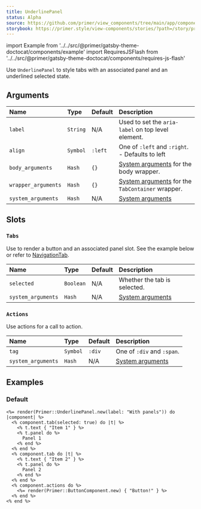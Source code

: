 ```yaml
---
title: UnderlinePanel
status: Alpha
source: https://github.com/primer/view_components/tree/main/app/components/primer/underline_panel.rb
storybook: https://primer.style/view-components/stories/?path=/story/primer-underline-panel-component
---
```


import Example from '../../src/@primer/gatsby-theme-doctocat/components/example'
import RequiresJSFlash from '../../src/@primer/gatsby-theme-doctocat/components/requires-js-flash'

<RequiresJSFlash />

<!-- Warning: AUTO-GENERATED file, do not edit. Add code comments to your Ruby instead <3 -->

Use `UnderlinePanel` to style tabs with an associated panel and an underlined selected state.

## Arguments

| Name | Type | Default | Description |
| :- | :- | :- | :- |
| `label` | `String` | N/A | Used to set the `aria-label` on top level element. |
| `align` | `Symbol` | `:left` | One of `:left` and `:right`. - Defaults to left |
| `body_arguments` | `Hash` | `{}` | [System arguments](/system-arguments) for the body wrapper. |
| `wrapper_arguments` | `Hash` | `{}` | [System arguments](/system-arguments) for the `TabContainer` wrapper. |
| `system_arguments` | `Hash` | N/A | [System arguments](/system-arguments) |

## Slots

### `Tabs`

Use to render a button and an associated panel slot. See the example below or refer to [NavigationTab](/components/navigationtab).

| Name | Type | Default | Description |
| :- | :- | :- | :- |
| `selected` | `Boolean` | N/A | Whether the tab is selected. |
| `system_arguments` | `Hash` | N/A | [System arguments](/system-arguments) |

### `Actions`

Use actions for a call to action.

| Name | Type | Default | Description |
| :- | :- | :- | :- |
| `tag` | `Symbol` | `:div` | One of `:div` and `:span`. |
| `system_arguments` | `Hash` | N/A | [System arguments](/system-arguments) |

## Examples

### Default

<Example src="  <div data-view-component='true' class='UnderlineNav'>    <ul role='tablist' aria-label='With panels' data-view-component='true' class='UnderlineNav-body list-style-none'>        <li role='presentation' data-view-component='true' class='d-inline-flex'>  <button type='button' role='tab' aria-selected='true' data-view-component='true' class='UnderlineNav-item'>          <span data-view-component='true'>Item 1</span>    </button></li>        <li role='presentation' data-view-component='true' class='d-inline-flex'>  <button type='button' role='tab' data-view-component='true' class='UnderlineNav-item'>          <span data-view-component='true'>Item 2</span>    </button></li></ul>      <div data-view-component='true' class='UnderlineNav-actions'>    <button type='button' data-view-component='true' class='btn'>    Button!  </button></div></div>    <div role='tabpanel' data-view-component='true'>      Panel 1</div>    <div role='tabpanel' hidden='hidden' data-view-component='true'>      Panel 2</div>[#&lt;ViewComponent::SlotV2:0x0000556314d972f0 @parent=#&lt;Primer::UnderlinePanel:0x0000556314d9c930 @align=:left, @wrapper_arguments={}, @system_arguments={:tag=&gt;:div, :classes=&gt;&quot;UnderlineNav&quot;}, @body_arguments={:tag=&gt;:ul, :classes=&gt;&quot;UnderlineNav-body list-style-none&quot;, :role=&gt;:tablist, :&quot;aria-label&quot;=&gt;&quot;With panels&quot;}, @view_context=#&lt;ActionView::Base:0x00000000011120&gt;, @lookup_context=#&lt;ActionView::LookupContext:0x00005563111d65b8 @details_key=nil, @digest_cache=nil, @cache=true, @prefixes=[&quot;application&quot;], @details={:locale=&gt;[:en], :formats=&gt;[:html, :text, :js, :css, :ics, :csv, :vcf, :vtt, :png, :jpeg, :gif, :bmp, :tiff, :svg, :mpeg, :mp3, :ogg, :m4a, :webm, :mp4, :otf, :ttf, :woff, :woff2, :xml, :rss, :atom, :yaml, :multipart_form, :url_encoded_form, :json, :pdf, :zip, :gzip], :variants=&gt;[], :handlers=&gt;[:raw, :erb, :html, :builder, :ruby]}, @view_paths=#&lt;ActionView::PathSet:0x00005563111d6400 @paths=[#&lt;ActionView::OptimizedFileSystemResolver:0x00005563139a03c8 @pattern=&quot;:prefix/:action{.:locale,}{.:formats,}{+:variants,}{.:handlers,}&quot;, @unbound_templates=#&lt;Concurrent::Map:0x00005563139a03a0 entries=0 default_proc=nil&gt;, @path_parser=#&lt;ActionView::Resolver::PathParser:0x00005563139a0148&gt;, @cache=#&lt;ActionView::Resolver::Cache:0x00005563139a0120 keys=0 queries=0&gt;, @path=&quot;/home/runner/work/view_components/view_components/demo/app/views&quot;&gt;, #&lt;ActionView::OptimizedFileSystemResolver:0x00005563139a0940 @pattern=&quot;:prefix/:action{.:locale,}{.:formats,}{+:variants,}{.:handlers,}&quot;, @unbound_templates=#&lt;Concurrent::Map:0x00005563139a0918 entries=0 default_proc=nil&gt;, @path_parser=#&lt;ActionView::Resolver::PathParser:0x00005563139a06e8&gt;, @cache=#&lt;ActionView::Resolver::Cache:0x00005563139a06c0 keys=0 queries=0&gt;, @path=&quot;/home/runner/work/view_components/view_components/vendor/bundle/ruby/2.7.0/gems/view_component_storybook-0.8.0/app/views&quot;&gt;, #&lt;ActionView::OptimizedFileSystemResolver:0x00005563139a14f8 @pattern=&quot;:prefix/:action{.:locale,}{.:formats,}{+:variants,}{.:handlers,}&quot;, @unbound_templates=#&lt;Concurrent::Map:0x00005563139a14d0 entries=0 default_proc=nil&gt;, @path_parser=#&lt;ActionView::Resolver::PathParser:0x00005563139a11d8&gt;, @cache=#&lt;ActionView::Resolver::Cache:0x00005563139a1160 keys=0 queries=0&gt;, @path=&quot;/home/runner/work/view_components/view_components/vendor/bundle/ruby/2.7.0/gems/view_component-2.31.0/app/views&quot;&gt;]&gt;&gt;, @view_renderer=#&lt;ActionView::Renderer:0x00005563111ceae8 @lookup_context=#&lt;ActionView::LookupContext:0x00005563111d65b8 @details_key=nil, @digest_cache=nil, @cache=true, @prefixes=[&quot;application&quot;], @details={:locale=&gt;[:en], :formats=&gt;[:html, :text, :js, :css, :ics, :csv, :vcf, :vtt, :png, :jpeg, :gif, :bmp, :tiff, :svg, :mpeg, :mp3, :ogg, :m4a, :webm, :mp4, :otf, :ttf, :woff, :woff2, :xml, :rss, :atom, :yaml, :multipart_form, :url_encoded_form, :json, :pdf, :zip, :gzip], :variants=&gt;[], :handlers=&gt;[:raw, :erb, :html, :builder, :ruby]}, @view_paths=#&lt;ActionView::PathSet:0x00005563111d6400 @paths=[#&lt;ActionView::OptimizedFileSystemResolver:0x00005563139a03c8 @pattern=&quot;:prefix/:action{.:locale,}{.:formats,}{+:variants,}{.:handlers,}&quot;, @unbound_templates=#&lt;Concurrent::Map:0x00005563139a03a0 entries=0 default_proc=nil&gt;, @path_parser=#&lt;ActionView::Resolver::PathParser:0x00005563139a0148&gt;, @cache=#&lt;ActionView::Resolver::Cache:0x00005563139a0120 keys=0 queries=0&gt;, @path=&quot;/home/runner/work/view_components/view_components/demo/app/views&quot;&gt;, #&lt;ActionView::OptimizedFileSystemResolver:0x00005563139a0940 @pattern=&quot;:prefix/:action{.:locale,}{.:formats,}{+:variants,}{.:handlers,}&quot;, @unbound_templates=#&lt;Concurrent::Map:0x00005563139a0918 entries=0 default_proc=nil&gt;, @path_parser=#&lt;ActionView::Resolver::PathParser:0x00005563139a06e8&gt;, @cache=#&lt;ActionView::Resolver::Cache:0x00005563139a06c0 keys=0 queries=0&gt;, @path=&quot;/home/runner/work/view_components/view_components/vendor/bundle/ruby/2.7.0/gems/view_component_storybook-0.8.0/app/views&quot;&gt;, #&lt;ActionView::OptimizedFileSystemResolver:0x00005563139a14f8 @pattern=&quot;:prefix/:action{.:locale,}{.:formats,}{+:variants,}{.:handlers,}&quot;, @unbound_templates=#&lt;Concurrent::Map:0x00005563139a14d0 entries=0 default_proc=nil&gt;, @path_parser=#&lt;ActionView::Resolver::PathParser:0x00005563139a11d8&gt;, @cache=#&lt;ActionView::Resolver::Cache:0x00005563139a1160 keys=0 queries=0&gt;, @path=&quot;/home/runner/work/view_components/view_components/vendor/bundle/ruby/2.7.0/gems/view_component-2.31.0/app/views&quot;&gt;]&gt;&gt;&gt;, @view_flow=#&lt;ActionView::OutputFlow:0x00005563111bb7b8 @content={}&gt;, @virtual_path=&quot;/primer/underline_panel&quot;, @variant=nil, @current_template=#&lt;Primer::UnderlinePanel:0x0000556314d9c930 ...&gt;, @_content_evaluated=true, @_render_in_block=#&lt;Proc:0x0000556314d975c0 inline template:1&gt;, @_set_slots={:tabs=&gt;[...], :actions=&gt;#&lt;ViewComponent::SlotV2:0x0000556314d968a0 @parent=#&lt;Primer::UnderlinePanel:0x0000556314d9c930 ...&gt;, @_component_instance=#&lt;Primer::BaseComponent:0x0000556314d96530 @tag=:div, @system_arguments={:&quot;data-view-component&quot;=&gt;true}, @result={:class=&gt;&quot;UnderlineNav-actions&quot;, :style=&gt;nil}, @content_tag_args={:&quot;data-view-component&quot;=&gt;true}, @view_context=#&lt;ActionView::Base:0x00000000011120&gt;, @lookup_context=#&lt;ActionView::LookupContext:0x00005563111d65b8 @details_key=nil, @digest_cache=nil, @cache=true, @prefixes=[&quot;application&quot;], @details={:locale=&gt;[:en], :formats=&gt;[:html, :text, :js, :css, :ics, :csv, :vcf, :vtt, :png, :jpeg, :gif, :bmp, :tiff, :svg, :mpeg, :mp3, :ogg, :m4a, :webm, :mp4, :otf, :ttf, :woff, :woff2, :xml, :rss, :atom, :yaml, :multipart_form, :url_encoded_form, :json, :pdf, :zip, :gzip], :variants=&gt;[], :handlers=&gt;[:raw, :erb, :html, :builder, :ruby]}, @view_paths=#&lt;ActionView::PathSet:0x00005563111d6400 @paths=[#&lt;ActionView::OptimizedFileSystemResolver:0x00005563139a03c8 @pattern=&quot;:prefix/:action{.:locale,}{.:formats,}{+:variants,}{.:handlers,}&quot;, @unbound_templates=#&lt;Concurrent::Map:0x00005563139a03a0 entries=0 default_proc=nil&gt;, @path_parser=#&lt;ActionView::Resolver::PathParser:0x00005563139a0148&gt;, @cache=#&lt;ActionView::Resolver::Cache:0x00005563139a0120 keys=0 queries=0&gt;, @path=&quot;/home/runner/work/view_components/view_components/demo/app/views&quot;&gt;, #&lt;ActionView::OptimizedFileSystemResolver:0x00005563139a0940 @pattern=&quot;:prefix/:action{.:locale,}{.:formats,}{+:variants,}{.:handlers,}&quot;, @unbound_templates=#&lt;Concurrent::Map:0x00005563139a0918 entries=0 default_proc=nil&gt;, @path_parser=#&lt;ActionView::Resolver::PathParser:0x00005563139a06e8&gt;, @cache=#&lt;ActionView::Resolver::Cache:0x00005563139a06c0 keys=0 queries=0&gt;, @path=&quot;/home/runner/work/view_components/view_components/vendor/bundle/ruby/2.7.0/gems/view_component_storybook-0.8.0/app/views&quot;&gt;, #&lt;ActionView::OptimizedFileSystemResolver:0x00005563139a14f8 @pattern=&quot;:prefix/:action{.:locale,}{.:formats,}{+:variants,}{.:handlers,}&quot;, @unbound_templates=#&lt;Concurrent::Map:0x00005563139a14d0 entries=0 default_proc=nil&gt;, @path_parser=#&lt;ActionView::Resolver::PathParser:0x00005563139a11d8&gt;, @cache=#&lt;ActionView::Resolver::Cache:0x00005563139a1160 keys=0 queries=0&gt;, @path=&quot;/home/runner/work/view_components/view_components/vendor/bundle/ruby/2.7.0/gems/view_component-2.31.0/app/views&quot;&gt;]&gt;&gt;, @view_renderer=#&lt;ActionView::Renderer:0x00005563111ceae8 @lookup_context=#&lt;ActionView::LookupContext:0x00005563111d65b8 @details_key=nil, @digest_cache=nil, @cache=true, @prefixes=[&quot;application&quot;], @details={:locale=&gt;[:en], :formats=&gt;[:html, :text, :js, :css, :ics, :csv, :vcf, :vtt, :png, :jpeg, :gif, :bmp, :tiff, :svg, :mpeg, :mp3, :ogg, :m4a, :webm, :mp4, :otf, :ttf, :woff, :woff2, :xml, :rss, :atom, :yaml, :multipart_form, :url_encoded_form, :json, :pdf, :zip, :gzip], :variants=&gt;[], :handlers=&gt;[:raw, :erb, :html, :builder, :ruby]}, @view_paths=#&lt;ActionView::PathSet:0x00005563111d6400 @paths=[#&lt;ActionView::OptimizedFileSystemResolver:0x00005563139a03c8 @pattern=&quot;:prefix/:action{.:locale,}{.:formats,}{+:variants,}{.:handlers,}&quot;, @unbound_templates=#&lt;Concurrent::Map:0x00005563139a03a0 entries=0 default_proc=nil&gt;, @path_parser=#&lt;ActionView::Resolver::PathParser:0x00005563139a0148&gt;, @cache=#&lt;ActionView::Resolver::Cache:0x00005563139a0120 keys=0 queries=0&gt;, @path=&quot;/home/runner/work/view_components/view_components/demo/app/views&quot;&gt;, #&lt;ActionView::OptimizedFileSystemResolver:0x00005563139a0940 @pattern=&quot;:prefix/:action{.:locale,}{.:formats,}{+:variants,}{.:handlers,}&quot;, @unbound_templates=#&lt;Concurrent::Map:0x00005563139a0918 entries=0 default_proc=nil&gt;, @path_parser=#&lt;ActionView::Resolver::PathParser:0x00005563139a06e8&gt;, @cache=#&lt;ActionView::Resolver::Cache:0x00005563139a06c0 keys=0 queries=0&gt;, @path=&quot;/home/runner/work/view_components/view_components/vendor/bundle/ruby/2.7.0/gems/view_component_storybook-0.8.0/app/views&quot;&gt;, #&lt;ActionView::OptimizedFileSystemResolver:0x00005563139a14f8 @pattern=&quot;:prefix/:action{.:locale,}{.:formats,}{+:variants,}{.:handlers,}&quot;, @unbound_templates=#&lt;Concurrent::Map:0x00005563139a14d0 entries=0 default_proc=nil&gt;, @path_parser=#&lt;ActionView::Resolver::PathParser:0x00005563139a11d8&gt;, @cache=#&lt;ActionView::Resolver::Cache:0x00005563139a1160 keys=0 queries=0&gt;, @path=&quot;/home/runner/work/view_components/view_components/vendor/bundle/ruby/2.7.0/gems/view_component-2.31.0/app/views&quot;&gt;]&gt;&gt;&gt;, @view_flow=#&lt;ActionView::OutputFlow:0x00005563111bb7b8 @content={}&gt;, @virtual_path=&quot;/primer/base_component&quot;, @variant=nil, @current_template=nil, @_content_evaluated=true, @_render_in_block=#&lt;Proc:0x0000556314d969b8 inline template:14&gt;, @_content=&quot;    &lt;button type=\&quot;button\&quot; data-view-component=\&quot;true\&quot; class=\&quot;btn\&quot;&gt;\n  \n  Button!\n  \n\n&lt;/button&gt;\n&quot;, @tag_builder=#&lt;ActionView::Helpers::TagHelper::TagBuilder:0x0000556314d8d1d8 @view_context=#&lt;Primer::BaseComponent:0x0000556314d96530 ...&gt;&gt;&gt;, @content=&quot;&lt;div data-view-component=\&quot;true\&quot; class=\&quot;UnderlineNav-actions\&quot;&gt;    &lt;button type=\&quot;button\&quot; data-view-component=\&quot;true\&quot; class=\&quot;btn\&quot;&gt;\n  \n  Button!\n  \n\n&lt;/button&gt;\n&lt;/div&gt;&quot;, @_content_block=#&lt;Proc:0x0000556314d969b8 inline template:14&gt;&gt;}, @_content=nil, @selected_tabs_count=1, @output_buffer=&quot;\n  &lt;div data-view-component=\&quot;true\&quot; class=\&quot;UnderlineNav\&quot;&gt;\n    &lt;ul role=\&quot;tablist\&quot; aria-label=\&quot;With panels\&quot; data-view-component=\&quot;true\&quot; class=\&quot;UnderlineNav-body list-style-none\&quot;&gt;\n        &lt;li role=\&quot;presentation\&quot; data-view-component=\&quot;true\&quot; class=\&quot;d-inline-flex\&quot;&gt;\n  &lt;button type=\&quot;button\&quot; role=\&quot;tab\&quot; aria-selected=\&quot;true\&quot; data-view-component=\&quot;true\&quot; class=\&quot;UnderlineNav-item\&quot;&gt;\n    \n      &lt;span data-view-component=\&quot;true\&quot;&gt;Item 1&lt;/span&gt;\n    \n&lt;/button&gt;&lt;/li&gt;\n        &lt;li role=\&quot;presentation\&quot; data-view-component=\&quot;true\&quot; class=\&quot;d-inline-flex\&quot;&gt;\n  &lt;button type=\&quot;button\&quot; role=\&quot;tab\&quot; data-view-component=\&quot;true\&quot; class=\&quot;UnderlineNav-item\&quot;&gt;\n    \n      &lt;span data-view-component=\&quot;true\&quot;&gt;Item 2&lt;/span&gt;\n    \n&lt;/button&gt;&lt;/li&gt;\n&lt;/ul&gt;      &lt;div data-view-component=\&quot;true\&quot; class=\&quot;UnderlineNav-actions\&quot;&gt;    &lt;button type=\&quot;button\&quot; data-view-component=\&quot;true\&quot; class=\&quot;btn\&quot;&gt;\n  \n  Button!\n  \n\n&lt;/button&gt;\n&lt;/div&gt;\n&lt;/div&gt;    &lt;div role=\&quot;tabpanel\&quot; data-view-component=\&quot;true\&quot;&gt;      Panel 1\n&lt;/div&gt;\n    &lt;div role=\&quot;tabpanel\&quot; hidden=\&quot;hidden\&quot; data-view-component=\&quot;true\&quot;&gt;      Panel 2\n&lt;/div&gt;\n&quot;&gt;, @_component_instance=#&lt;Primer::Navigation::TabComponent:0x0000556314d97048 @selected=true, @icon_classes=&quot;UnderlineNav-octicon&quot;, @system_arguments={:classes=&gt;&quot;UnderlineNav-item&quot;, :tag=&gt;:button, :type=&gt;:button, :role=&gt;:tab, :&quot;aria-selected&quot;=&gt;true}, @wrapper_arguments={:role=&gt;:presentation, :tag=&gt;:li, :display=&gt;:inline_flex}, @view_context=#&lt;ActionView::Base:0x00000000011120&gt;, @lookup_context=#&lt;ActionView::LookupContext:0x00005563111d65b8 @details_key=nil, @digest_cache=nil, @cache=true, @prefixes=[&quot;application&quot;], @details={:locale=&gt;[:en], :formats=&gt;[:html, :text, :js, :css, :ics, :csv, :vcf, :vtt, :png, :jpeg, :gif, :bmp, :tiff, :svg, :mpeg, :mp3, :ogg, :m4a, :webm, :mp4, :otf, :ttf, :woff, :woff2, :xml, :rss, :atom, :yaml, :multipart_form, :url_encoded_form, :json, :pdf, :zip, :gzip], :variants=&gt;[], :handlers=&gt;[:raw, :erb, :html, :builder, :ruby]}, @view_paths=#&lt;ActionView::PathSet:0x00005563111d6400 @paths=[#&lt;ActionView::OptimizedFileSystemResolver:0x00005563139a03c8 @pattern=&quot;:prefix/:action{.:locale,}{.:formats,}{+:variants,}{.:handlers,}&quot;, @unbound_templates=#&lt;Concurrent::Map:0x00005563139a03a0 entries=0 default_proc=nil&gt;, @path_parser=#&lt;ActionView::Resolver::PathParser:0x00005563139a0148&gt;, @cache=#&lt;ActionView::Resolver::Cache:0x00005563139a0120 keys=0 queries=0&gt;, @path=&quot;/home/runner/work/view_components/view_components/demo/app/views&quot;&gt;, #&lt;ActionView::OptimizedFileSystemResolver:0x00005563139a0940 @pattern=&quot;:prefix/:action{.:locale,}{.:formats,}{+:variants,}{.:handlers,}&quot;, @unbound_templates=#&lt;Concurrent::Map:0x00005563139a0918 entries=0 default_proc=nil&gt;, @path_parser=#&lt;ActionView::Resolver::PathParser:0x00005563139a06e8&gt;, @cache=#&lt;ActionView::Resolver::Cache:0x00005563139a06c0 keys=0 queries=0&gt;, @path=&quot;/home/runner/work/view_components/view_components/vendor/bundle/ruby/2.7.0/gems/view_component_storybook-0.8.0/app/views&quot;&gt;, #&lt;ActionView::OptimizedFileSystemResolver:0x00005563139a14f8 @pattern=&quot;:prefix/:action{.:locale,}{.:formats,}{+:variants,}{.:handlers,}&quot;, @unbound_templates=#&lt;Concurrent::Map:0x00005563139a14d0 entries=0 default_proc=nil&gt;, @path_parser=#&lt;ActionView::Resolver::PathParser:0x00005563139a11d8&gt;, @cache=#&lt;ActionView::Resolver::Cache:0x00005563139a1160 keys=0 queries=0&gt;, @path=&quot;/home/runner/work/view_components/view_components/vendor/bundle/ruby/2.7.0/gems/view_component-2.31.0/app/views&quot;&gt;]&gt;&gt;, @view_renderer=#&lt;ActionView::Renderer:0x00005563111ceae8 @lookup_context=#&lt;ActionView::LookupContext:0x00005563111d65b8 @details_key=nil, @digest_cache=nil, @cache=true, @prefixes=[&quot;application&quot;], @details={:locale=&gt;[:en], :formats=&gt;[:html, :text, :js, :css, :ics, :csv, :vcf, :vtt, :png, :jpeg, :gif, :bmp, :tiff, :svg, :mpeg, :mp3, :ogg, :m4a, :webm, :mp4, :otf, :ttf, :woff, :woff2, :xml, :rss, :atom, :yaml, :multipart_form, :url_encoded_form, :json, :pdf, :zip, :gzip], :variants=&gt;[], :handlers=&gt;[:raw, :erb, :html, :builder, :ruby]}, @view_paths=#&lt;ActionView::PathSet:0x00005563111d6400 @paths=[#&lt;ActionView::OptimizedFileSystemResolver:0x00005563139a03c8 @pattern=&quot;:prefix/:action{.:locale,}{.:formats,}{+:variants,}{.:handlers,}&quot;, @unbound_templates=#&lt;Concurrent::Map:0x00005563139a03a0 entries=0 default_proc=nil&gt;, @path_parser=#&lt;ActionView::Resolver::PathParser:0x00005563139a0148&gt;, @cache=#&lt;ActionView::Resolver::Cache:0x00005563139a0120 keys=0 queries=0&gt;, @path=&quot;/home/runner/work/view_components/view_components/demo/app/views&quot;&gt;, #&lt;ActionView::OptimizedFileSystemResolver:0x00005563139a0940 @pattern=&quot;:prefix/:action{.:locale,}{.:formats,}{+:variants,}{.:handlers,}&quot;, @unbound_templates=#&lt;Concurrent::Map:0x00005563139a0918 entries=0 default_proc=nil&gt;, @path_parser=#&lt;ActionView::Resolver::PathParser:0x00005563139a06e8&gt;, @cache=#&lt;ActionView::Resolver::Cache:0x00005563139a06c0 keys=0 queries=0&gt;, @path=&quot;/home/runner/work/view_components/view_components/vendor/bundle/ruby/2.7.0/gems/view_component_storybook-0.8.0/app/views&quot;&gt;, #&lt;ActionView::OptimizedFileSystemResolver:0x00005563139a14f8 @pattern=&quot;:prefix/:action{.:locale,}{.:formats,}{+:variants,}{.:handlers,}&quot;, @unbound_templates=#&lt;Concurrent::Map:0x00005563139a14d0 entries=0 default_proc=nil&gt;, @path_parser=#&lt;ActionView::Resolver::PathParser:0x00005563139a11d8&gt;, @cache=#&lt;ActionView::Resolver::Cache:0x00005563139a1160 keys=0 queries=0&gt;, @path=&quot;/home/runner/work/view_components/view_components/vendor/bundle/ruby/2.7.0/gems/view_component-2.31.0/app/views&quot;&gt;]&gt;&gt;&gt;, @view_flow=#&lt;ActionView::OutputFlow:0x00005563111bb7b8 @content={}&gt;, @virtual_path=&quot;/primer/navigation/tab_component&quot;, @variant=nil, @current_template=nil, @_content_evaluated=true, @_render_in_block=#&lt;Proc:0x0000556314d97408 inline template:2&gt;, @output_buffer=&quot;&lt;li role=\&quot;presentation\&quot; data-view-component=\&quot;true\&quot; class=\&quot;d-inline-flex\&quot;&gt;\n  &lt;button type=\&quot;button\&quot; role=\&quot;tab\&quot; aria-selected=\&quot;true\&quot; data-view-component=\&quot;true\&quot; class=\&quot;UnderlineNav-item\&quot;&gt;\n    \n      &lt;span data-view-component=\&quot;true\&quot;&gt;Item 1&lt;/span&gt;\n    \n&lt;/button&gt;&lt;/li&gt;&quot;, @_set_slots={:text=&gt;#&lt;ViewComponent::SlotV2:0x0000556314d93c18 @parent=#&lt;Primer::Navigation::TabComponent:0x0000556314d97048 ...&gt;, @_component_instance=#&lt;Primer::Beta::Text:0x0000556314d93b00 @system_arguments={:tag=&gt;:span}, @view_context=#&lt;ActionView::Base:0x00000000011120&gt;, @lookup_context=#&lt;ActionView::LookupContext:0x00005563111d65b8 @details_key=nil, @digest_cache=nil, @cache=true, @prefixes=[&quot;application&quot;], @details={:locale=&gt;[:en], :formats=&gt;[:html, :text, :js, :css, :ics, :csv, :vcf, :vtt, :png, :jpeg, :gif, :bmp, :tiff, :svg, :mpeg, :mp3, :ogg, :m4a, :webm, :mp4, :otf, :ttf, :woff, :woff2, :xml, :rss, :atom, :yaml, :multipart_form, :url_encoded_form, :json, :pdf, :zip, :gzip], :variants=&gt;[], :handlers=&gt;[:raw, :erb, :html, :builder, :ruby]}, @view_paths=#&lt;ActionView::PathSet:0x00005563111d6400 @paths=[#&lt;ActionView::OptimizedFileSystemResolver:0x00005563139a03c8 @pattern=&quot;:prefix/:action{.:locale,}{.:formats,}{+:variants,}{.:handlers,}&quot;, @unbound_templates=#&lt;Concurrent::Map:0x00005563139a03a0 entries=0 default_proc=nil&gt;, @path_parser=#&lt;ActionView::Resolver::PathParser:0x00005563139a0148&gt;, @cache=#&lt;ActionView::Resolver::Cache:0x00005563139a0120 keys=0 queries=0&gt;, @path=&quot;/home/runner/work/view_components/view_components/demo/app/views&quot;&gt;, #&lt;ActionView::OptimizedFileSystemResolver:0x00005563139a0940 @pattern=&quot;:prefix/:action{.:locale,}{.:formats,}{+:variants,}{.:handlers,}&quot;, @unbound_templates=#&lt;Concurrent::Map:0x00005563139a0918 entries=0 default_proc=nil&gt;, @path_parser=#&lt;ActionView::Resolver::PathParser:0x00005563139a06e8&gt;, @cache=#&lt;ActionView::Resolver::Cache:0x00005563139a06c0 keys=0 queries=0&gt;, @path=&quot;/home/runner/work/view_components/view_components/vendor/bundle/ruby/2.7.0/gems/view_component_storybook-0.8.0/app/views&quot;&gt;, #&lt;ActionView::OptimizedFileSystemResolver:0x00005563139a14f8 @pattern=&quot;:prefix/:action{.:locale,}{.:formats,}{+:variants,}{.:handlers,}&quot;, @unbound_templates=#&lt;Concurrent::Map:0x00005563139a14d0 entries=0 default_proc=nil&gt;, @path_parser=#&lt;ActionView::Resolver::PathParser:0x00005563139a11d8&gt;, @cache=#&lt;ActionView::Resolver::Cache:0x00005563139a1160 keys=0 queries=0&gt;, @path=&quot;/home/runner/work/view_components/view_components/vendor/bundle/ruby/2.7.0/gems/view_component-2.31.0/app/views&quot;&gt;]&gt;&gt;, @view_renderer=#&lt;ActionView::Renderer:0x00005563111ceae8 @lookup_context=#&lt;ActionView::LookupContext:0x00005563111d65b8 @details_key=nil, @digest_cache=nil, @cache=true, @prefixes=[&quot;application&quot;], @details={:locale=&gt;[:en], :formats=&gt;[:html, :text, :js, :css, :ics, :csv, :vcf, :vtt, :png, :jpeg, :gif, :bmp, :tiff, :svg, :mpeg, :mp3, :ogg, :m4a, :webm, :mp4, :otf, :ttf, :woff, :woff2, :xml, :rss, :atom, :yaml, :multipart_form, :url_encoded_form, :json, :pdf, :zip, :gzip], :variants=&gt;[], :handlers=&gt;[:raw, :erb, :html, :builder, :ruby]}, @view_paths=#&lt;ActionView::PathSet:0x00005563111d6400 @paths=[#&lt;ActionView::OptimizedFileSystemResolver:0x00005563139a03c8 @pattern=&quot;:prefix/:action{.:locale,}{.:formats,}{+:variants,}{.:handlers,}&quot;, @unbound_templates=#&lt;Concurrent::Map:0x00005563139a03a0 entries=0 default_proc=nil&gt;, @path_parser=#&lt;ActionView::Resolver::PathParser:0x00005563139a0148&gt;, @cache=#&lt;ActionView::Resolver::Cache:0x00005563139a0120 keys=0 queries=0&gt;, @path=&quot;/home/runner/work/view_components/view_components/demo/app/views&quot;&gt;, #&lt;ActionView::OptimizedFileSystemResolver:0x00005563139a0940 @pattern=&quot;:prefix/:action{.:locale,}{.:formats,}{+:variants,}{.:handlers,}&quot;, @unbound_templates=#&lt;Concurrent::Map:0x00005563139a0918 entries=0 default_proc=nil&gt;, @path_parser=#&lt;ActionView::Resolver::PathParser:0x00005563139a06e8&gt;, @cache=#&lt;ActionView::Resolver::Cache:0x00005563139a06c0 keys=0 queries=0&gt;, @path=&quot;/home/runner/work/view_components/view_components/vendor/bundle/ruby/2.7.0/gems/view_component_storybook-0.8.0/app/views&quot;&gt;, #&lt;ActionView::OptimizedFileSystemResolver:0x00005563139a14f8 @pattern=&quot;:prefix/:action{.:locale,}{.:formats,}{+:variants,}{.:handlers,}&quot;, @unbound_templates=#&lt;Concurrent::Map:0x00005563139a14d0 entries=0 default_proc=nil&gt;, @path_parser=#&lt;ActionView::Resolver::PathParser:0x00005563139a11d8&gt;, @cache=#&lt;ActionView::Resolver::Cache:0x00005563139a1160 keys=0 queries=0&gt;, @path=&quot;/home/runner/work/view_components/view_components/vendor/bundle/ruby/2.7.0/gems/view_component-2.31.0/app/views&quot;&gt;]&gt;&gt;&gt;, @view_flow=#&lt;ActionView::OutputFlow:0x00005563111bb7b8 @content={}&gt;, @virtual_path=&quot;/primer/beta/text&quot;, @variant=nil, @current_template=nil, @_content_evaluated=true, @_render_in_block=#&lt;Proc:0x0000556314d93d58 inline template:3&gt;, @output_buffer=nil, @_content=&quot;Item 1&quot;&gt;, @content=&quot;&lt;span data-view-component=\&quot;true\&quot;&gt;Item 1&lt;/span&gt;&quot;, @_content_block=#&lt;Proc:0x0000556314d93d58 inline template:3&gt;&gt;, :panel=&gt;#&lt;ViewComponent::SlotV2:0x0000556314d93768 @parent=#&lt;Primer::Navigation::TabComponent:0x0000556314d97048 ...&gt;, @_component_instance=#&lt;Primer::BaseComponent:0x0000556314d93470 @tag=:div, @system_arguments={:role=&gt;:tabpanel, :&quot;data-view-component&quot;=&gt;true}, @result={:class=&gt;nil, :style=&gt;nil}, @content_tag_args={:role=&gt;:tabpanel, :&quot;data-view-component&quot;=&gt;true}, @view_context=#&lt;ActionView::Base:0x00000000011120&gt;, @lookup_context=#&lt;ActionView::LookupContext:0x00005563111d65b8 @details_key=nil, @digest_cache=nil, @cache=true, @prefixes=[&quot;application&quot;], @details={:locale=&gt;[:en], :formats=&gt;[:html, :text, :js, :css, :ics, :csv, :vcf, :vtt, :png, :jpeg, :gif, :bmp, :tiff, :svg, :mpeg, :mp3, :ogg, :m4a, :webm, :mp4, :otf, :ttf, :woff, :woff2, :xml, :rss, :atom, :yaml, :multipart_form, :url_encoded_form, :json, :pdf, :zip, :gzip], :variants=&gt;[], :handlers=&gt;[:raw, :erb, :html, :builder, :ruby]}, @view_paths=#&lt;ActionView::PathSet:0x00005563111d6400 @paths=[#&lt;ActionView::OptimizedFileSystemResolver:0x00005563139a03c8 @pattern=&quot;:prefix/:action{.:locale,}{.:formats,}{+:variants,}{.:handlers,}&quot;, @unbound_templates=#&lt;Concurrent::Map:0x00005563139a03a0 entries=0 default_proc=nil&gt;, @path_parser=#&lt;ActionView::Resolver::PathParser:0x00005563139a0148&gt;, @cache=#&lt;ActionView::Resolver::Cache:0x00005563139a0120 keys=0 queries=0&gt;, @path=&quot;/home/runner/work/view_components/view_components/demo/app/views&quot;&gt;, #&lt;ActionView::OptimizedFileSystemResolver:0x00005563139a0940 @pattern=&quot;:prefix/:action{.:locale,}{.:formats,}{+:variants,}{.:handlers,}&quot;, @unbound_templates=#&lt;Concurrent::Map:0x00005563139a0918 entries=0 default_proc=nil&gt;, @path_parser=#&lt;ActionView::Resolver::PathParser:0x00005563139a06e8&gt;, @cache=#&lt;ActionView::Resolver::Cache:0x00005563139a06c0 keys=0 queries=0&gt;, @path=&quot;/home/runner/work/view_components/view_components/vendor/bundle/ruby/2.7.0/gems/view_component_storybook-0.8.0/app/views&quot;&gt;, #&lt;ActionView::OptimizedFileSystemResolver:0x00005563139a14f8 @pattern=&quot;:prefix/:action{.:locale,}{.:formats,}{+:variants,}{.:handlers,}&quot;, @unbound_templates=#&lt;Concurrent::Map:0x00005563139a14d0 entries=0 default_proc=nil&gt;, @path_parser=#&lt;ActionView::Resolver::PathParser:0x00005563139a11d8&gt;, @cache=#&lt;ActionView::Resolver::Cache:0x00005563139a1160 keys=0 queries=0&gt;, @path=&quot;/home/runner/work/view_components/view_components/vendor/bundle/ruby/2.7.0/gems/view_component-2.31.0/app/views&quot;&gt;]&gt;&gt;, @view_renderer=#&lt;ActionView::Renderer:0x00005563111ceae8 @lookup_context=#&lt;ActionView::LookupContext:0x00005563111d65b8 @details_key=nil, @digest_cache=nil, @cache=true, @prefixes=[&quot;application&quot;], @details={:locale=&gt;[:en], :formats=&gt;[:html, :text, :js, :css, :ics, :csv, :vcf, :vtt, :png, :jpeg, :gif, :bmp, :tiff, :svg, :mpeg, :mp3, :ogg, :m4a, :webm, :mp4, :otf, :ttf, :woff, :woff2, :xml, :rss, :atom, :yaml, :multipart_form, :url_encoded_form, :json, :pdf, :zip, :gzip], :variants=&gt;[], :handlers=&gt;[:raw, :erb, :html, :builder, :ruby]}, @view_paths=#&lt;ActionView::PathSet:0x00005563111d6400 @paths=[#&lt;ActionView::OptimizedFileSystemResolver:0x00005563139a03c8 @pattern=&quot;:prefix/:action{.:locale,}{.:formats,}{+:variants,}{.:handlers,}&quot;, @unbound_templates=#&lt;Concurrent::Map:0x00005563139a03a0 entries=0 default_proc=nil&gt;, @path_parser=#&lt;ActionView::Resolver::PathParser:0x00005563139a0148&gt;, @cache=#&lt;ActionView::Resolver::Cache:0x00005563139a0120 keys=0 queries=0&gt;, @path=&quot;/home/runner/work/view_components/view_components/demo/app/views&quot;&gt;, #&lt;ActionView::OptimizedFileSystemResolver:0x00005563139a0940 @pattern=&quot;:prefix/:action{.:locale,}{.:formats,}{+:variants,}{.:handlers,}&quot;, @unbound_templates=#&lt;Concurrent::Map:0x00005563139a0918 entries=0 default_proc=nil&gt;, @path_parser=#&lt;ActionView::Resolver::PathParser:0x00005563139a06e8&gt;, @cache=#&lt;ActionView::Resolver::Cache:0x00005563139a06c0 keys=0 queries=0&gt;, @path=&quot;/home/runner/work/view_components/view_components/vendor/bundle/ruby/2.7.0/gems/view_component_storybook-0.8.0/app/views&quot;&gt;, #&lt;ActionView::OptimizedFileSystemResolver:0x00005563139a14f8 @pattern=&quot;:prefix/:action{.:locale,}{.:formats,}{+:variants,}{.:handlers,}&quot;, @unbound_templates=#&lt;Concurrent::Map:0x00005563139a14d0 entries=0 default_proc=nil&gt;, @path_parser=#&lt;ActionView::Resolver::PathParser:0x00005563139a11d8&gt;, @cache=#&lt;ActionView::Resolver::Cache:0x00005563139a1160 keys=0 queries=0&gt;, @path=&quot;/home/runner/work/view_components/view_components/vendor/bundle/ruby/2.7.0/gems/view_component-2.31.0/app/views&quot;&gt;]&gt;&gt;&gt;, @view_flow=#&lt;ActionView::OutputFlow:0x00005563111bb7b8 @content={}&gt;, @virtual_path=&quot;/primer/base_component&quot;, @variant=nil, @current_template=nil, @_content_evaluated=true, @_render_in_block=#&lt;Proc:0x0000556314d93948 inline template:4&gt;, @_content=&quot;      Panel 1\n&quot;, @tag_builder=#&lt;ActionView::Helpers::TagHelper::TagBuilder:0x0000556314d8cb20 @view_context=#&lt;Primer::BaseComponent:0x0000556314d93470 ...&gt;&gt;&gt;, @content=&quot;&lt;div role=\&quot;tabpanel\&quot; data-view-component=\&quot;true\&quot;&gt;      Panel 1\n&lt;/div&gt;&quot;, @_content_block=#&lt;Proc:0x0000556314d93948 inline template:4&gt;&gt;}, @_content=nil&gt;, @content=&quot;&lt;li role=\&quot;presentation\&quot; data-view-component=\&quot;true\&quot; class=\&quot;d-inline-flex\&quot;&gt;\n  &lt;button type=\&quot;button\&quot; role=\&quot;tab\&quot; aria-selected=\&quot;true\&quot; data-view-component=\&quot;true\&quot; class=\&quot;UnderlineNav-item\&quot;&gt;\n    \n      &lt;span data-view-component=\&quot;true\&quot;&gt;Item 1&lt;/span&gt;\n    \n&lt;/button&gt;&lt;/li&gt;&quot;, @_content_block=#&lt;Proc:0x0000556314d97408 inline template:2&gt;&gt;, #&lt;ViewComponent::SlotV2:0x0000556314d96e18 @parent=#&lt;Primer::UnderlinePanel:0x0000556314d9c930 @align=:left, @wrapper_arguments={}, @system_arguments={:tag=&gt;:div, :classes=&gt;&quot;UnderlineNav&quot;}, @body_arguments={:tag=&gt;:ul, :classes=&gt;&quot;UnderlineNav-body list-style-none&quot;, :role=&gt;:tablist, :&quot;aria-label&quot;=&gt;&quot;With panels&quot;}, @view_context=#&lt;ActionView::Base:0x00000000011120&gt;, @lookup_context=#&lt;ActionView::LookupContext:0x00005563111d65b8 @details_key=nil, @digest_cache=nil, @cache=true, @prefixes=[&quot;application&quot;], @details={:locale=&gt;[:en], :formats=&gt;[:html, :text, :js, :css, :ics, :csv, :vcf, :vtt, :png, :jpeg, :gif, :bmp, :tiff, :svg, :mpeg, :mp3, :ogg, :m4a, :webm, :mp4, :otf, :ttf, :woff, :woff2, :xml, :rss, :atom, :yaml, :multipart_form, :url_encoded_form, :json, :pdf, :zip, :gzip], :variants=&gt;[], :handlers=&gt;[:raw, :erb, :html, :builder, :ruby]}, @view_paths=#&lt;ActionView::PathSet:0x00005563111d6400 @paths=[#&lt;ActionView::OptimizedFileSystemResolver:0x00005563139a03c8 @pattern=&quot;:prefix/:action{.:locale,}{.:formats,}{+:variants,}{.:handlers,}&quot;, @unbound_templates=#&lt;Concurrent::Map:0x00005563139a03a0 entries=0 default_proc=nil&gt;, @path_parser=#&lt;ActionView::Resolver::PathParser:0x00005563139a0148&gt;, @cache=#&lt;ActionView::Resolver::Cache:0x00005563139a0120 keys=0 queries=0&gt;, @path=&quot;/home/runner/work/view_components/view_components/demo/app/views&quot;&gt;, #&lt;ActionView::OptimizedFileSystemResolver:0x00005563139a0940 @pattern=&quot;:prefix/:action{.:locale,}{.:formats,}{+:variants,}{.:handlers,}&quot;, @unbound_templates=#&lt;Concurrent::Map:0x00005563139a0918 entries=0 default_proc=nil&gt;, @path_parser=#&lt;ActionView::Resolver::PathParser:0x00005563139a06e8&gt;, @cache=#&lt;ActionView::Resolver::Cache:0x00005563139a06c0 keys=0 queries=0&gt;, @path=&quot;/home/runner/work/view_components/view_components/vendor/bundle/ruby/2.7.0/gems/view_component_storybook-0.8.0/app/views&quot;&gt;, #&lt;ActionView::OptimizedFileSystemResolver:0x00005563139a14f8 @pattern=&quot;:prefix/:action{.:locale,}{.:formats,}{+:variants,}{.:handlers,}&quot;, @unbound_templates=#&lt;Concurrent::Map:0x00005563139a14d0 entries=0 default_proc=nil&gt;, @path_parser=#&lt;ActionView::Resolver::PathParser:0x00005563139a11d8&gt;, @cache=#&lt;ActionView::Resolver::Cache:0x00005563139a1160 keys=0 queries=0&gt;, @path=&quot;/home/runner/work/view_components/view_components/vendor/bundle/ruby/2.7.0/gems/view_component-2.31.0/app/views&quot;&gt;]&gt;&gt;, @view_renderer=#&lt;ActionView::Renderer:0x00005563111ceae8 @lookup_context=#&lt;ActionView::LookupContext:0x00005563111d65b8 @details_key=nil, @digest_cache=nil, @cache=true, @prefixes=[&quot;application&quot;], @details={:locale=&gt;[:en], :formats=&gt;[:html, :text, :js, :css, :ics, :csv, :vcf, :vtt, :png, :jpeg, :gif, :bmp, :tiff, :svg, :mpeg, :mp3, :ogg, :m4a, :webm, :mp4, :otf, :ttf, :woff, :woff2, :xml, :rss, :atom, :yaml, :multipart_form, :url_encoded_form, :json, :pdf, :zip, :gzip], :variants=&gt;[], :handlers=&gt;[:raw, :erb, :html, :builder, :ruby]}, @view_paths=#&lt;ActionView::PathSet:0x00005563111d6400 @paths=[#&lt;ActionView::OptimizedFileSystemResolver:0x00005563139a03c8 @pattern=&quot;:prefix/:action{.:locale,}{.:formats,}{+:variants,}{.:handlers,}&quot;, @unbound_templates=#&lt;Concurrent::Map:0x00005563139a03a0 entries=0 default_proc=nil&gt;, @path_parser=#&lt;ActionView::Resolver::PathParser:0x00005563139a0148&gt;, @cache=#&lt;ActionView::Resolver::Cache:0x00005563139a0120 keys=0 queries=0&gt;, @path=&quot;/home/runner/work/view_components/view_components/demo/app/views&quot;&gt;, #&lt;ActionView::OptimizedFileSystemResolver:0x00005563139a0940 @pattern=&quot;:prefix/:action{.:locale,}{.:formats,}{+:variants,}{.:handlers,}&quot;, @unbound_templates=#&lt;Concurrent::Map:0x00005563139a0918 entries=0 default_proc=nil&gt;, @path_parser=#&lt;ActionView::Resolver::PathParser:0x00005563139a06e8&gt;, @cache=#&lt;ActionView::Resolver::Cache:0x00005563139a06c0 keys=0 queries=0&gt;, @path=&quot;/home/runner/work/view_components/view_components/vendor/bundle/ruby/2.7.0/gems/view_component_storybook-0.8.0/app/views&quot;&gt;, #&lt;ActionView::OptimizedFileSystemResolver:0x00005563139a14f8 @pattern=&quot;:prefix/:action{.:locale,}{.:formats,}{+:variants,}{.:handlers,}&quot;, @unbound_templates=#&lt;Concurrent::Map:0x00005563139a14d0 entries=0 default_proc=nil&gt;, @path_parser=#&lt;ActionView::Resolver::PathParser:0x00005563139a11d8&gt;, @cache=#&lt;ActionView::Resolver::Cache:0x00005563139a1160 keys=0 queries=0&gt;, @path=&quot;/home/runner/work/view_components/view_components/vendor/bundle/ruby/2.7.0/gems/view_component-2.31.0/app/views&quot;&gt;]&gt;&gt;&gt;, @view_flow=#&lt;ActionView::OutputFlow:0x00005563111bb7b8 @content={}&gt;, @virtual_path=&quot;/primer/underline_panel&quot;, @variant=nil, @current_template=#&lt;Primer::UnderlinePanel:0x0000556314d9c930 ...&gt;, @_content_evaluated=true, @_render_in_block=#&lt;Proc:0x0000556314d975c0 inline template:1&gt;, @_set_slots={:tabs=&gt;[...], :actions=&gt;#&lt;ViewComponent::SlotV2:0x0000556314d968a0 @parent=#&lt;Primer::UnderlinePanel:0x0000556314d9c930 ...&gt;, @_component_instance=#&lt;Primer::BaseComponent:0x0000556314d96530 @tag=:div, @system_arguments={:&quot;data-view-component&quot;=&gt;true}, @result={:class=&gt;&quot;UnderlineNav-actions&quot;, :style=&gt;nil}, @content_tag_args={:&quot;data-view-component&quot;=&gt;true}, @view_context=#&lt;ActionView::Base:0x00000000011120&gt;, @lookup_context=#&lt;ActionView::LookupContext:0x00005563111d65b8 @details_key=nil, @digest_cache=nil, @cache=true, @prefixes=[&quot;application&quot;], @details={:locale=&gt;[:en], :formats=&gt;[:html, :text, :js, :css, :ics, :csv, :vcf, :vtt, :png, :jpeg, :gif, :bmp, :tiff, :svg, :mpeg, :mp3, :ogg, :m4a, :webm, :mp4, :otf, :ttf, :woff, :woff2, :xml, :rss, :atom, :yaml, :multipart_form, :url_encoded_form, :json, :pdf, :zip, :gzip], :variants=&gt;[], :handlers=&gt;[:raw, :erb, :html, :builder, :ruby]}, @view_paths=#&lt;ActionView::PathSet:0x00005563111d6400 @paths=[#&lt;ActionView::OptimizedFileSystemResolver:0x00005563139a03c8 @pattern=&quot;:prefix/:action{.:locale,}{.:formats,}{+:variants,}{.:handlers,}&quot;, @unbound_templates=#&lt;Concurrent::Map:0x00005563139a03a0 entries=0 default_proc=nil&gt;, @path_parser=#&lt;ActionView::Resolver::PathParser:0x00005563139a0148&gt;, @cache=#&lt;ActionView::Resolver::Cache:0x00005563139a0120 keys=0 queries=0&gt;, @path=&quot;/home/runner/work/view_components/view_components/demo/app/views&quot;&gt;, #&lt;ActionView::OptimizedFileSystemResolver:0x00005563139a0940 @pattern=&quot;:prefix/:action{.:locale,}{.:formats,}{+:variants,}{.:handlers,}&quot;, @unbound_templates=#&lt;Concurrent::Map:0x00005563139a0918 entries=0 default_proc=nil&gt;, @path_parser=#&lt;ActionView::Resolver::PathParser:0x00005563139a06e8&gt;, @cache=#&lt;ActionView::Resolver::Cache:0x00005563139a06c0 keys=0 queries=0&gt;, @path=&quot;/home/runner/work/view_components/view_components/vendor/bundle/ruby/2.7.0/gems/view_component_storybook-0.8.0/app/views&quot;&gt;, #&lt;ActionView::OptimizedFileSystemResolver:0x00005563139a14f8 @pattern=&quot;:prefix/:action{.:locale,}{.:formats,}{+:variants,}{.:handlers,}&quot;, @unbound_templates=#&lt;Concurrent::Map:0x00005563139a14d0 entries=0 default_proc=nil&gt;, @path_parser=#&lt;ActionView::Resolver::PathParser:0x00005563139a11d8&gt;, @cache=#&lt;ActionView::Resolver::Cache:0x00005563139a1160 keys=0 queries=0&gt;, @path=&quot;/home/runner/work/view_components/view_components/vendor/bundle/ruby/2.7.0/gems/view_component-2.31.0/app/views&quot;&gt;]&gt;&gt;, @view_renderer=#&lt;ActionView::Renderer:0x00005563111ceae8 @lookup_context=#&lt;ActionView::LookupContext:0x00005563111d65b8 @details_key=nil, @digest_cache=nil, @cache=true, @prefixes=[&quot;application&quot;], @details={:locale=&gt;[:en], :formats=&gt;[:html, :text, :js, :css, :ics, :csv, :vcf, :vtt, :png, :jpeg, :gif, :bmp, :tiff, :svg, :mpeg, :mp3, :ogg, :m4a, :webm, :mp4, :otf, :ttf, :woff, :woff2, :xml, :rss, :atom, :yaml, :multipart_form, :url_encoded_form, :json, :pdf, :zip, :gzip], :variants=&gt;[], :handlers=&gt;[:raw, :erb, :html, :builder, :ruby]}, @view_paths=#&lt;ActionView::PathSet:0x00005563111d6400 @paths=[#&lt;ActionView::OptimizedFileSystemResolver:0x00005563139a03c8 @pattern=&quot;:prefix/:action{.:locale,}{.:formats,}{+:variants,}{.:handlers,}&quot;, @unbound_templates=#&lt;Concurrent::Map:0x00005563139a03a0 entries=0 default_proc=nil&gt;, @path_parser=#&lt;ActionView::Resolver::PathParser:0x00005563139a0148&gt;, @cache=#&lt;ActionView::Resolver::Cache:0x00005563139a0120 keys=0 queries=0&gt;, @path=&quot;/home/runner/work/view_components/view_components/demo/app/views&quot;&gt;, #&lt;ActionView::OptimizedFileSystemResolver:0x00005563139a0940 @pattern=&quot;:prefix/:action{.:locale,}{.:formats,}{+:variants,}{.:handlers,}&quot;, @unbound_templates=#&lt;Concurrent::Map:0x00005563139a0918 entries=0 default_proc=nil&gt;, @path_parser=#&lt;ActionView::Resolver::PathParser:0x00005563139a06e8&gt;, @cache=#&lt;ActionView::Resolver::Cache:0x00005563139a06c0 keys=0 queries=0&gt;, @path=&quot;/home/runner/work/view_components/view_components/vendor/bundle/ruby/2.7.0/gems/view_component_storybook-0.8.0/app/views&quot;&gt;, #&lt;ActionView::OptimizedFileSystemResolver:0x00005563139a14f8 @pattern=&quot;:prefix/:action{.:locale,}{.:formats,}{+:variants,}{.:handlers,}&quot;, @unbound_templates=#&lt;Concurrent::Map:0x00005563139a14d0 entries=0 default_proc=nil&gt;, @path_parser=#&lt;ActionView::Resolver::PathParser:0x00005563139a11d8&gt;, @cache=#&lt;ActionView::Resolver::Cache:0x00005563139a1160 keys=0 queries=0&gt;, @path=&quot;/home/runner/work/view_components/view_components/vendor/bundle/ruby/2.7.0/gems/view_component-2.31.0/app/views&quot;&gt;]&gt;&gt;&gt;, @view_flow=#&lt;ActionView::OutputFlow:0x00005563111bb7b8 @content={}&gt;, @virtual_path=&quot;/primer/base_component&quot;, @variant=nil, @current_template=nil, @_content_evaluated=true, @_render_in_block=#&lt;Proc:0x0000556314d969b8 inline template:14&gt;, @_content=&quot;    &lt;button type=\&quot;button\&quot; data-view-component=\&quot;true\&quot; class=\&quot;btn\&quot;&gt;\n  \n  Button!\n  \n\n&lt;/button&gt;\n&quot;, @tag_builder=#&lt;ActionView::Helpers::TagHelper::TagBuilder:0x0000556314d8d1d8 @view_context=#&lt;Primer::BaseComponent:0x0000556314d96530 ...&gt;&gt;&gt;, @content=&quot;&lt;div data-view-component=\&quot;true\&quot; class=\&quot;UnderlineNav-actions\&quot;&gt;    &lt;button type=\&quot;button\&quot; data-view-component=\&quot;true\&quot; class=\&quot;btn\&quot;&gt;\n  \n  Button!\n  \n\n&lt;/button&gt;\n&lt;/div&gt;&quot;, @_content_block=#&lt;Proc:0x0000556314d969b8 inline template:14&gt;&gt;}, @_content=nil, @selected_tabs_count=1, @output_buffer=&quot;\n  &lt;div data-view-component=\&quot;true\&quot; class=\&quot;UnderlineNav\&quot;&gt;\n    &lt;ul role=\&quot;tablist\&quot; aria-label=\&quot;With panels\&quot; data-view-component=\&quot;true\&quot; class=\&quot;UnderlineNav-body list-style-none\&quot;&gt;\n        &lt;li role=\&quot;presentation\&quot; data-view-component=\&quot;true\&quot; class=\&quot;d-inline-flex\&quot;&gt;\n  &lt;button type=\&quot;button\&quot; role=\&quot;tab\&quot; aria-selected=\&quot;true\&quot; data-view-component=\&quot;true\&quot; class=\&quot;UnderlineNav-item\&quot;&gt;\n    \n      &lt;span data-view-component=\&quot;true\&quot;&gt;Item 1&lt;/span&gt;\n    \n&lt;/button&gt;&lt;/li&gt;\n        &lt;li role=\&quot;presentation\&quot; data-view-component=\&quot;true\&quot; class=\&quot;d-inline-flex\&quot;&gt;\n  &lt;button type=\&quot;button\&quot; role=\&quot;tab\&quot; data-view-component=\&quot;true\&quot; class=\&quot;UnderlineNav-item\&quot;&gt;\n    \n      &lt;span data-view-component=\&quot;true\&quot;&gt;Item 2&lt;/span&gt;\n    \n&lt;/button&gt;&lt;/li&gt;\n&lt;/ul&gt;      &lt;div data-view-component=\&quot;true\&quot; class=\&quot;UnderlineNav-actions\&quot;&gt;    &lt;button type=\&quot;button\&quot; data-view-component=\&quot;true\&quot; class=\&quot;btn\&quot;&gt;\n  \n  Button!\n  \n\n&lt;/button&gt;\n&lt;/div&gt;\n&lt;/div&gt;    &lt;div role=\&quot;tabpanel\&quot; data-view-component=\&quot;true\&quot;&gt;      Panel 1\n&lt;/div&gt;\n    &lt;div role=\&quot;tabpanel\&quot; hidden=\&quot;hidden\&quot; data-view-component=\&quot;true\&quot;&gt;      Panel 2\n&lt;/div&gt;\n&quot;&gt;, @_component_instance=#&lt;Primer::Navigation::TabComponent:0x0000556314d96ad0 @selected=false, @icon_classes=&quot;UnderlineNav-octicon&quot;, @system_arguments={:classes=&gt;&quot;UnderlineNav-item&quot;, :tag=&gt;:button, :type=&gt;:button, :role=&gt;:tab}, @wrapper_arguments={:role=&gt;:presentation, :tag=&gt;:li, :display=&gt;:inline_flex}, @view_context=#&lt;ActionView::Base:0x00000000011120&gt;, @lookup_context=#&lt;ActionView::LookupContext:0x00005563111d65b8 @details_key=nil, @digest_cache=nil, @cache=true, @prefixes=[&quot;application&quot;], @details={:locale=&gt;[:en], :formats=&gt;[:html, :text, :js, :css, :ics, :csv, :vcf, :vtt, :png, :jpeg, :gif, :bmp, :tiff, :svg, :mpeg, :mp3, :ogg, :m4a, :webm, :mp4, :otf, :ttf, :woff, :woff2, :xml, :rss, :atom, :yaml, :multipart_form, :url_encoded_form, :json, :pdf, :zip, :gzip], :variants=&gt;[], :handlers=&gt;[:raw, :erb, :html, :builder, :ruby]}, @view_paths=#&lt;ActionView::PathSet:0x00005563111d6400 @paths=[#&lt;ActionView::OptimizedFileSystemResolver:0x00005563139a03c8 @pattern=&quot;:prefix/:action{.:locale,}{.:formats,}{+:variants,}{.:handlers,}&quot;, @unbound_templates=#&lt;Concurrent::Map:0x00005563139a03a0 entries=0 default_proc=nil&gt;, @path_parser=#&lt;ActionView::Resolver::PathParser:0x00005563139a0148&gt;, @cache=#&lt;ActionView::Resolver::Cache:0x00005563139a0120 keys=0 queries=0&gt;, @path=&quot;/home/runner/work/view_components/view_components/demo/app/views&quot;&gt;, #&lt;ActionView::OptimizedFileSystemResolver:0x00005563139a0940 @pattern=&quot;:prefix/:action{.:locale,}{.:formats,}{+:variants,}{.:handlers,}&quot;, @unbound_templates=#&lt;Concurrent::Map:0x00005563139a0918 entries=0 default_proc=nil&gt;, @path_parser=#&lt;ActionView::Resolver::PathParser:0x00005563139a06e8&gt;, @cache=#&lt;ActionView::Resolver::Cache:0x00005563139a06c0 keys=0 queries=0&gt;, @path=&quot;/home/runner/work/view_components/view_components/vendor/bundle/ruby/2.7.0/gems/view_component_storybook-0.8.0/app/views&quot;&gt;, #&lt;ActionView::OptimizedFileSystemResolver:0x00005563139a14f8 @pattern=&quot;:prefix/:action{.:locale,}{.:formats,}{+:variants,}{.:handlers,}&quot;, @unbound_templates=#&lt;Concurrent::Map:0x00005563139a14d0 entries=0 default_proc=nil&gt;, @path_parser=#&lt;ActionView::Resolver::PathParser:0x00005563139a11d8&gt;, @cache=#&lt;ActionView::Resolver::Cache:0x00005563139a1160 keys=0 queries=0&gt;, @path=&quot;/home/runner/work/view_components/view_components/vendor/bundle/ruby/2.7.0/gems/view_component-2.31.0/app/views&quot;&gt;]&gt;&gt;, @view_renderer=#&lt;ActionView::Renderer:0x00005563111ceae8 @lookup_context=#&lt;ActionView::LookupContext:0x00005563111d65b8 @details_key=nil, @digest_cache=nil, @cache=true, @prefixes=[&quot;application&quot;], @details={:locale=&gt;[:en], :formats=&gt;[:html, :text, :js, :css, :ics, :csv, :vcf, :vtt, :png, :jpeg, :gif, :bmp, :tiff, :svg, :mpeg, :mp3, :ogg, :m4a, :webm, :mp4, :otf, :ttf, :woff, :woff2, :xml, :rss, :atom, :yaml, :multipart_form, :url_encoded_form, :json, :pdf, :zip, :gzip], :variants=&gt;[], :handlers=&gt;[:raw, :erb, :html, :builder, :ruby]}, @view_paths=#&lt;ActionView::PathSet:0x00005563111d6400 @paths=[#&lt;ActionView::OptimizedFileSystemResolver:0x00005563139a03c8 @pattern=&quot;:prefix/:action{.:locale,}{.:formats,}{+:variants,}{.:handlers,}&quot;, @unbound_templates=#&lt;Concurrent::Map:0x00005563139a03a0 entries=0 default_proc=nil&gt;, @path_parser=#&lt;ActionView::Resolver::PathParser:0x00005563139a0148&gt;, @cache=#&lt;ActionView::Resolver::Cache:0x00005563139a0120 keys=0 queries=0&gt;, @path=&quot;/home/runner/work/view_components/view_components/demo/app/views&quot;&gt;, #&lt;ActionView::OptimizedFileSystemResolver:0x00005563139a0940 @pattern=&quot;:prefix/:action{.:locale,}{.:formats,}{+:variants,}{.:handlers,}&quot;, @unbound_templates=#&lt;Concurrent::Map:0x00005563139a0918 entries=0 default_proc=nil&gt;, @path_parser=#&lt;ActionView::Resolver::PathParser:0x00005563139a06e8&gt;, @cache=#&lt;ActionView::Resolver::Cache:0x00005563139a06c0 keys=0 queries=0&gt;, @path=&quot;/home/runner/work/view_components/view_components/vendor/bundle/ruby/2.7.0/gems/view_component_storybook-0.8.0/app/views&quot;&gt;, #&lt;ActionView::OptimizedFileSystemResolver:0x00005563139a14f8 @pattern=&quot;:prefix/:action{.:locale,}{.:formats,}{+:variants,}{.:handlers,}&quot;, @unbound_templates=#&lt;Concurrent::Map:0x00005563139a14d0 entries=0 default_proc=nil&gt;, @path_parser=#&lt;ActionView::Resolver::PathParser:0x00005563139a11d8&gt;, @cache=#&lt;ActionView::Resolver::Cache:0x00005563139a1160 keys=0 queries=0&gt;, @path=&quot;/home/runner/work/view_components/view_components/vendor/bundle/ruby/2.7.0/gems/view_component-2.31.0/app/views&quot;&gt;]&gt;&gt;&gt;, @view_flow=#&lt;ActionView::OutputFlow:0x00005563111bb7b8 @content={}&gt;, @virtual_path=&quot;/primer/navigation/tab_component&quot;, @variant=nil, @current_template=nil, @_content_evaluated=true, @_render_in_block=#&lt;Proc:0x0000556314d96f30 inline template:8&gt;, @output_buffer=&quot;&lt;li role=\&quot;presentation\&quot; data-view-component=\&quot;true\&quot; class=\&quot;d-inline-flex\&quot;&gt;\n  &lt;button type=\&quot;button\&quot; role=\&quot;tab\&quot; data-view-component=\&quot;true\&quot; class=\&quot;UnderlineNav-item\&quot;&gt;\n    \n      &lt;span data-view-component=\&quot;true\&quot;&gt;Item 2&lt;/span&gt;\n    \n&lt;/button&gt;&lt;/li&gt;&quot;, @_set_slots={:text=&gt;#&lt;ViewComponent::SlotV2:0x0000556314d90a18 @parent=#&lt;Primer::Navigation::TabComponent:0x0000556314d96ad0 ...&gt;, @_component_instance=#&lt;Primer::Beta::Text:0x0000556314d90950 @system_arguments={:tag=&gt;:span}, @view_context=#&lt;ActionView::Base:0x00000000011120&gt;, @lookup_context=#&lt;ActionView::LookupContext:0x00005563111d65b8 @details_key=nil, @digest_cache=nil, @cache=true, @prefixes=[&quot;application&quot;], @details={:locale=&gt;[:en], :formats=&gt;[:html, :text, :js, :css, :ics, :csv, :vcf, :vtt, :png, :jpeg, :gif, :bmp, :tiff, :svg, :mpeg, :mp3, :ogg, :m4a, :webm, :mp4, :otf, :ttf, :woff, :woff2, :xml, :rss, :atom, :yaml, :multipart_form, :url_encoded_form, :json, :pdf, :zip, :gzip], :variants=&gt;[], :handlers=&gt;[:raw, :erb, :html, :builder, :ruby]}, @view_paths=#&lt;ActionView::PathSet:0x00005563111d6400 @paths=[#&lt;ActionView::OptimizedFileSystemResolver:0x00005563139a03c8 @pattern=&quot;:prefix/:action{.:locale,}{.:formats,}{+:variants,}{.:handlers,}&quot;, @unbound_templates=#&lt;Concurrent::Map:0x00005563139a03a0 entries=0 default_proc=nil&gt;, @path_parser=#&lt;ActionView::Resolver::PathParser:0x00005563139a0148&gt;, @cache=#&lt;ActionView::Resolver::Cache:0x00005563139a0120 keys=0 queries=0&gt;, @path=&quot;/home/runner/work/view_components/view_components/demo/app/views&quot;&gt;, #&lt;ActionView::OptimizedFileSystemResolver:0x00005563139a0940 @pattern=&quot;:prefix/:action{.:locale,}{.:formats,}{+:variants,}{.:handlers,}&quot;, @unbound_templates=#&lt;Concurrent::Map:0x00005563139a0918 entries=0 default_proc=nil&gt;, @path_parser=#&lt;ActionView::Resolver::PathParser:0x00005563139a06e8&gt;, @cache=#&lt;ActionView::Resolver::Cache:0x00005563139a06c0 keys=0 queries=0&gt;, @path=&quot;/home/runner/work/view_components/view_components/vendor/bundle/ruby/2.7.0/gems/view_component_storybook-0.8.0/app/views&quot;&gt;, #&lt;ActionView::OptimizedFileSystemResolver:0x00005563139a14f8 @pattern=&quot;:prefix/:action{.:locale,}{.:formats,}{+:variants,}{.:handlers,}&quot;, @unbound_templates=#&lt;Concurrent::Map:0x00005563139a14d0 entries=0 default_proc=nil&gt;, @path_parser=#&lt;ActionView::Resolver::PathParser:0x00005563139a11d8&gt;, @cache=#&lt;ActionView::Resolver::Cache:0x00005563139a1160 keys=0 queries=0&gt;, @path=&quot;/home/runner/work/view_components/view_components/vendor/bundle/ruby/2.7.0/gems/view_component-2.31.0/app/views&quot;&gt;]&gt;&gt;, @view_renderer=#&lt;ActionView::Renderer:0x00005563111ceae8 @lookup_context=#&lt;ActionView::LookupContext:0x00005563111d65b8 @details_key=nil, @digest_cache=nil, @cache=true, @prefixes=[&quot;application&quot;], @details={:locale=&gt;[:en], :formats=&gt;[:html, :text, :js, :css, :ics, :csv, :vcf, :vtt, :png, :jpeg, :gif, :bmp, :tiff, :svg, :mpeg, :mp3, :ogg, :m4a, :webm, :mp4, :otf, :ttf, :woff, :woff2, :xml, :rss, :atom, :yaml, :multipart_form, :url_encoded_form, :json, :pdf, :zip, :gzip], :variants=&gt;[], :handlers=&gt;[:raw, :erb, :html, :builder, :ruby]}, @view_paths=#&lt;ActionView::PathSet:0x00005563111d6400 @paths=[#&lt;ActionView::OptimizedFileSystemResolver:0x00005563139a03c8 @pattern=&quot;:prefix/:action{.:locale,}{.:formats,}{+:variants,}{.:handlers,}&quot;, @unbound_templates=#&lt;Concurrent::Map:0x00005563139a03a0 entries=0 default_proc=nil&gt;, @path_parser=#&lt;ActionView::Resolver::PathParser:0x00005563139a0148&gt;, @cache=#&lt;ActionView::Resolver::Cache:0x00005563139a0120 keys=0 queries=0&gt;, @path=&quot;/home/runner/work/view_components/view_components/demo/app/views&quot;&gt;, #&lt;ActionView::OptimizedFileSystemResolver:0x00005563139a0940 @pattern=&quot;:prefix/:action{.:locale,}{.:formats,}{+:variants,}{.:handlers,}&quot;, @unbound_templates=#&lt;Concurrent::Map:0x00005563139a0918 entries=0 default_proc=nil&gt;, @path_parser=#&lt;ActionView::Resolver::PathParser:0x00005563139a06e8&gt;, @cache=#&lt;ActionView::Resolver::Cache:0x00005563139a06c0 keys=0 queries=0&gt;, @path=&quot;/home/runner/work/view_components/view_components/vendor/bundle/ruby/2.7.0/gems/view_component_storybook-0.8.0/app/views&quot;&gt;, #&lt;ActionView::OptimizedFileSystemResolver:0x00005563139a14f8 @pattern=&quot;:prefix/:action{.:locale,}{.:formats,}{+:variants,}{.:handlers,}&quot;, @unbound_templates=#&lt;Concurrent::Map:0x00005563139a14d0 entries=0 default_proc=nil&gt;, @path_parser=#&lt;ActionView::Resolver::PathParser:0x00005563139a11d8&gt;, @cache=#&lt;ActionView::Resolver::Cache:0x00005563139a1160 keys=0 queries=0&gt;, @path=&quot;/home/runner/work/view_components/view_components/vendor/bundle/ruby/2.7.0/gems/view_component-2.31.0/app/views&quot;&gt;]&gt;&gt;&gt;, @view_flow=#&lt;ActionView::OutputFlow:0x00005563111bb7b8 @content={}&gt;, @virtual_path=&quot;/primer/beta/text&quot;, @variant=nil, @current_template=nil, @_content_evaluated=true, @_render_in_block=#&lt;Proc:0x0000556314d90b80 inline template:9&gt;, @output_buffer=nil, @_content=&quot;Item 2&quot;&gt;, @content=&quot;&lt;span data-view-component=\&quot;true\&quot;&gt;Item 2&lt;/span&gt;&quot;, @_content_block=#&lt;Proc:0x0000556314d90b80 inline template:9&gt;&gt;, :panel=&gt;#&lt;ViewComponent::SlotV2:0x0000556314d90720 @parent=#&lt;Primer::Navigation::TabComponent:0x0000556314d96ad0 ...&gt;, @_component_instance=#&lt;Primer::BaseComponent:0x0000556314d90518 @tag=:div, @system_arguments={:role=&gt;:tabpanel, :hidden=&gt;true, :&quot;data-view-component&quot;=&gt;true}, @result={:class=&gt;nil, :style=&gt;nil}, @content_tag_args={:role=&gt;:tabpanel, :hidden=&gt;true, :&quot;data-view-component&quot;=&gt;true}, @view_context=#&lt;ActionView::Base:0x00000000011120&gt;, @lookup_context=#&lt;ActionView::LookupContext:0x00005563111d65b8 @details_key=nil, @digest_cache=nil, @cache=true, @prefixes=[&quot;application&quot;], @details={:locale=&gt;[:en], :formats=&gt;[:html, :text, :js, :css, :ics, :csv, :vcf, :vtt, :png, :jpeg, :gif, :bmp, :tiff, :svg, :mpeg, :mp3, :ogg, :m4a, :webm, :mp4, :otf, :ttf, :woff, :woff2, :xml, :rss, :atom, :yaml, :multipart_form, :url_encoded_form, :json, :pdf, :zip, :gzip], :variants=&gt;[], :handlers=&gt;[:raw, :erb, :html, :builder, :ruby]}, @view_paths=#&lt;ActionView::PathSet:0x00005563111d6400 @paths=[#&lt;ActionView::OptimizedFileSystemResolver:0x00005563139a03c8 @pattern=&quot;:prefix/:action{.:locale,}{.:formats,}{+:variants,}{.:handlers,}&quot;, @unbound_templates=#&lt;Concurrent::Map:0x00005563139a03a0 entries=0 default_proc=nil&gt;, @path_parser=#&lt;ActionView::Resolver::PathParser:0x00005563139a0148&gt;, @cache=#&lt;ActionView::Resolver::Cache:0x00005563139a0120 keys=0 queries=0&gt;, @path=&quot;/home/runner/work/view_components/view_components/demo/app/views&quot;&gt;, #&lt;ActionView::OptimizedFileSystemResolver:0x00005563139a0940 @pattern=&quot;:prefix/:action{.:locale,}{.:formats,}{+:variants,}{.:handlers,}&quot;, @unbound_templates=#&lt;Concurrent::Map:0x00005563139a0918 entries=0 default_proc=nil&gt;, @path_parser=#&lt;ActionView::Resolver::PathParser:0x00005563139a06e8&gt;, @cache=#&lt;ActionView::Resolver::Cache:0x00005563139a06c0 keys=0 queries=0&gt;, @path=&quot;/home/runner/work/view_components/view_components/vendor/bundle/ruby/2.7.0/gems/view_component_storybook-0.8.0/app/views&quot;&gt;, #&lt;ActionView::OptimizedFileSystemResolver:0x00005563139a14f8 @pattern=&quot;:prefix/:action{.:locale,}{.:formats,}{+:variants,}{.:handlers,}&quot;, @unbound_templates=#&lt;Concurrent::Map:0x00005563139a14d0 entries=0 default_proc=nil&gt;, @path_parser=#&lt;ActionView::Resolver::PathParser:0x00005563139a11d8&gt;, @cache=#&lt;ActionView::Resolver::Cache:0x00005563139a1160 keys=0 queries=0&gt;, @path=&quot;/home/runner/work/view_components/view_components/vendor/bundle/ruby/2.7.0/gems/view_component-2.31.0/app/views&quot;&gt;]&gt;&gt;, @view_renderer=#&lt;ActionView::Renderer:0x00005563111ceae8 @lookup_context=#&lt;ActionView::LookupContext:0x00005563111d65b8 @details_key=nil, @digest_cache=nil, @cache=true, @prefixes=[&quot;application&quot;], @details={:locale=&gt;[:en], :formats=&gt;[:html, :text, :js, :css, :ics, :csv, :vcf, :vtt, :png, :jpeg, :gif, :bmp, :tiff, :svg, :mpeg, :mp3, :ogg, :m4a, :webm, :mp4, :otf, :ttf, :woff, :woff2, :xml, :rss, :atom, :yaml, :multipart_form, :url_encoded_form, :json, :pdf, :zip, :gzip], :variants=&gt;[], :handlers=&gt;[:raw, :erb, :html, :builder, :ruby]}, @view_paths=#&lt;ActionView::PathSet:0x00005563111d6400 @paths=[#&lt;ActionView::OptimizedFileSystemResolver:0x00005563139a03c8 @pattern=&quot;:prefix/:action{.:locale,}{.:formats,}{+:variants,}{.:handlers,}&quot;, @unbound_templates=#&lt;Concurrent::Map:0x00005563139a03a0 entries=0 default_proc=nil&gt;, @path_parser=#&lt;ActionView::Resolver::PathParser:0x00005563139a0148&gt;, @cache=#&lt;ActionView::Resolver::Cache:0x00005563139a0120 keys=0 queries=0&gt;, @path=&quot;/home/runner/work/view_components/view_components/demo/app/views&quot;&gt;, #&lt;ActionView::OptimizedFileSystemResolver:0x00005563139a0940 @pattern=&quot;:prefix/:action{.:locale,}{.:formats,}{+:variants,}{.:handlers,}&quot;, @unbound_templates=#&lt;Concurrent::Map:0x00005563139a0918 entries=0 default_proc=nil&gt;, @path_parser=#&lt;ActionView::Resolver::PathParser:0x00005563139a06e8&gt;, @cache=#&lt;ActionView::Resolver::Cache:0x00005563139a06c0 keys=0 queries=0&gt;, @path=&quot;/home/runner/work/view_components/view_components/vendor/bundle/ruby/2.7.0/gems/view_component_storybook-0.8.0/app/views&quot;&gt;, #&lt;ActionView::OptimizedFileSystemResolver:0x00005563139a14f8 @pattern=&quot;:prefix/:action{.:locale,}{.:formats,}{+:variants,}{.:handlers,}&quot;, @unbound_templates=#&lt;Concurrent::Map:0x00005563139a14d0 entries=0 default_proc=nil&gt;, @path_parser=#&lt;ActionView::Resolver::PathParser:0x00005563139a11d8&gt;, @cache=#&lt;ActionView::Resolver::Cache:0x00005563139a1160 keys=0 queries=0&gt;, @path=&quot;/home/runner/work/view_components/view_components/vendor/bundle/ruby/2.7.0/gems/view_component-2.31.0/app/views&quot;&gt;]&gt;&gt;&gt;, @view_flow=#&lt;ActionView::OutputFlow:0x00005563111bb7b8 @content={}&gt;, @virtual_path=&quot;/primer/base_component&quot;, @variant=nil, @current_template=nil, @_content_evaluated=true, @_render_in_block=#&lt;Proc:0x0000556314d90838 inline template:10&gt;, @_content=&quot;      Panel 2\n&quot;, @tag_builder=#&lt;ActionView::Helpers::TagHelper::TagBuilder:0x0000556314d8c5f8 @view_context=#&lt;Primer::BaseComponent:0x0000556314d90518 ...&gt;&gt;&gt;, @content=&quot;&lt;div role=\&quot;tabpanel\&quot; hidden=\&quot;hidden\&quot; data-view-component=\&quot;true\&quot;&gt;      Panel 2\n&lt;/div&gt;&quot;, @_content_block=#&lt;Proc:0x0000556314d90838 inline template:10&gt;&gt;}, @_content=nil&gt;, @content=&quot;&lt;li role=\&quot;presentation\&quot; data-view-component=\&quot;true\&quot; class=\&quot;d-inline-flex\&quot;&gt;\n  &lt;button type=\&quot;button\&quot; role=\&quot;tab\&quot; data-view-component=\&quot;true\&quot; class=\&quot;UnderlineNav-item\&quot;&gt;\n    \n      &lt;span data-view-component=\&quot;true\&quot;&gt;Item 2&lt;/span&gt;\n    \n&lt;/button&gt;&lt;/li&gt;&quot;, @_content_block=#&lt;Proc:0x0000556314d96f30 inline template:8&gt;&gt;]" />

```erb
<%= render(Primer::UnderlinePanel.new(label: "With panels")) do |component| %>
  <% component.tab(selected: true) do |t| %>
    <% t.text { "Item 1" } %>
    <% t.panel do %>
      Panel 1
    <% end %>
  <% end %>
  <% component.tab do |t| %>
    <% t.text { "Item 2" } %>
    <% t.panel do %>
      Panel 2
    <% end %>
  <% end %>
  <% component.actions do %>
    <%= render(Primer::ButtonComponent.new) { "Button!" } %>
  <% end %>
<% end %>
```
